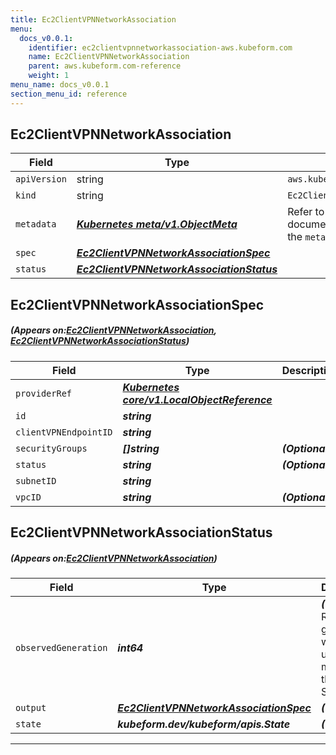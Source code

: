 ```yaml
---
title: Ec2ClientVPNNetworkAssociation
menu:
  docs_v0.0.1:
    identifier: ec2clientvpnnetworkassociation-aws.kubeform.com
    name: Ec2ClientVPNNetworkAssociation
    parent: aws.kubeform.com-reference
    weight: 1
menu_name: docs_v0.0.1
section_menu_id: reference
---
```


## Ec2ClientVPNNetworkAssociation
| Field | Type | Description |
| ------ | ----- | ----------- |
| `apiVersion` | string | `aws.kubeform.com/v1alpha1` |
|    `kind` | string | `Ec2ClientVPNNetworkAssociation` |
| `metadata` | ***[Kubernetes meta/v1.ObjectMeta](https://kubernetes.io/docs/reference/generated/kubernetes-api/v1.13/#objectmeta-v1-meta)***|Refer to the Kubernetes API documentation for the fields of the `metadata` field.|
| `spec` | ***[Ec2ClientVPNNetworkAssociationSpec](#Ec2ClientVPNNetworkAssociationSpec)***||
| `status` | ***[Ec2ClientVPNNetworkAssociationStatus](#Ec2ClientVPNNetworkAssociationStatus)***||
## Ec2ClientVPNNetworkAssociationSpec
##### (Appears on:[Ec2ClientVPNNetworkAssociation](#Ec2ClientVPNNetworkAssociation), [Ec2ClientVPNNetworkAssociationStatus](#Ec2ClientVPNNetworkAssociationStatus))
| Field | Type | Description |
| ------ | ----- | ----------- |
| `providerRef` | ***[Kubernetes core/v1.LocalObjectReference](https://kubernetes.io/docs/reference/generated/kubernetes-api/v1.13/#localobjectreference-v1-core)***||
| `id` | ***string***||
| `clientVPNEndpointID` | ***string***||
| `securityGroups` | ***[]string***| ***(Optional)*** |
| `status` | ***string***| ***(Optional)*** |
| `subnetID` | ***string***||
| `vpcID` | ***string***| ***(Optional)*** |
## Ec2ClientVPNNetworkAssociationStatus
##### (Appears on:[Ec2ClientVPNNetworkAssociation](#Ec2ClientVPNNetworkAssociation))
| Field | Type | Description |
| ------ | ----- | ----------- |
| `observedGeneration` | ***int64***| ***(Optional)*** Resource generation, which is updated on mutation by the API Server.|
| `output` | ***[Ec2ClientVPNNetworkAssociationSpec](#Ec2ClientVPNNetworkAssociationSpec)***| ***(Optional)*** |
| `state` | ***kubeform.dev/kubeform/apis.State***| ***(Optional)*** |
---
